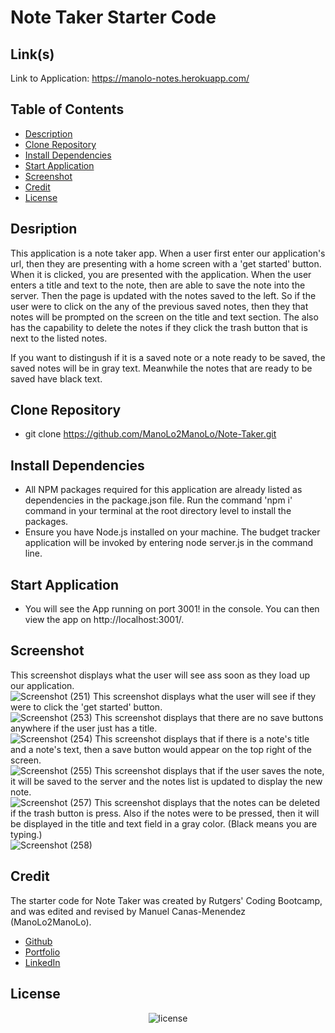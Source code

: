 # Note Taker Starter Code

## Link(s)
Link to Application: https://manolo-notes.herokuapp.com/

## Table of Contents
* [Description](#description)
* [Clone Repository](#clone-repository)
* [Install Dependencies](#install-dependencies)
* [Start Application](#start-application)
* [Screenshot](#screenshot)
* [Credit](#credit)
* [License](#license)

## Desription
This application is a note taker app. When a user first enter our application's url, then they are presenting with a home screen with a 'get started' button. When it is clicked, you are presented with the application. When the user enters a title and text to the note, then are able to save the note into the server. Then the page is updated with the notes saved to the left. So if the user were to click on the any of the previous saved notes, then they that notes will be prompted on the screen on the title and text section. The also has the capability to delete the notes if they click the trash button that is next to the listed notes.

If you want to distingush if it is a saved note or a note ready to be saved, the saved notes will be in gray text. Meanwhile the notes that are ready to be saved have black text.

## Clone Repository
* git clone https://github.com/ManoLo2ManoLo/Note-Taker.git

## Install Dependencies
* All NPM packages required for this application are already listed as dependencies in the package.json file. Run the
command 'npm i' command in your terminal at the root directory level to install the packages.
* Ensure you have Node.js installed on your machine. The budget tracker application will be invoked by entering node server.js in the command line.

## Start Application
* You will see the App running on port 3001! in the console. You can then view the app on http://localhost:3001/.

## Screenshot
This screenshot displays what the user will see ass soon as they load up our application. <br />
![Screenshot (251)](https://user-images.githubusercontent.com/88364269/140857788-ed2fa467-cc6c-42da-a33c-eeb163430744.png)
This screenshot displays what the user will see if they were to click the 'get started' button. <br />
![Screenshot (253)](https://user-images.githubusercontent.com/88364269/140857862-ed8b5208-d155-452b-900d-aa70f6bd55e1.png)
This screenshot displays that there are no save buttons anywhere if the user just has a title. <br />
![Screenshot (254)](https://user-images.githubusercontent.com/88364269/140857916-a2d68d23-6d21-443e-971b-7ead4aa323bd.png)
This screenshot displays that if there is a note's title and a note's text, then a save button would appear on the top right of the screen. <br />
![Screenshot (255)](https://user-images.githubusercontent.com/88364269/140857952-e90f7689-0186-4ff3-832c-5595a42731f1.png)
This screenshot displays that if the user saves the note, it will be saved to the server and the notes list is updated to display the new note. <br />
![Screenshot (257)](https://user-images.githubusercontent.com/88364269/140858075-77e9792a-c60b-4e03-a931-f64bdba1adaf.png)
This screenshot displays that the notes can be deleted if the trash button is press. Also if the notes were to be pressed, then it will be displayed in the title and text field in a gray color. (Black means you are typing.) <br />
![Screenshot (258)](https://user-images.githubusercontent.com/88364269/140860084-b6e528b1-5e30-43e6-a11e-4a1cbb0fc165.png)


## Credit
The starter code for Note Taker was created by Rutgers' Coding Bootcamp, and was edited and revised by Manuel Canas-Menendez (ManoLo2ManoLo). <br />

* [Github](https://github.com/ManoLo2ManoLo)
* [Portfolio](https://manolo2manolo.github.io/React-Portfolio/)
* [LinkedIn](https://www.linkedin.com/in/manuel-canas-menendez-33354b21b/)

## License
<p align="center">
    <img align="center" src="https://img.shields.io/github/license/ManoLo2ManoLo/Coding-Quiz?style=for-the-badge" alt="license" />
</p>